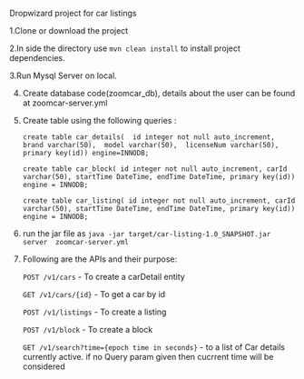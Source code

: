 Dropwizard project for car listings

1.Clone or download the project

2.In side the directory use `mvn clean install` to install project dependencies.

3.Run Mysql Server on local.

4. Create database code(zoomcar_db), details about the user can be found at zoomcar-server.yml

5. Create table using the following queries : 

      `create table car_details( 
      id integer not null auto_increment, 
      brand varchar(50), 
      model varchar(50), 
      licenseNum varchar(50),
      primary key(id)) engine=INNODB;`


      `create table car_block(
      id integer not null auto_increment,
      carId varchar(50),
      startTime DateTime,
      endTime DateTime,
      primary key(id)) engine = INNODB;`
      
      
      `create table car_listing(
      id integer not null auto_increment,
      carId varchar(50),
      startTime DateTime,
      endTime DateTime,
      primary key(id)) engine = INNODB;`
     
     
6. run the jar file as `java -jar target/car-listing-1.0_SNAPSHOT.jar server  zoomcar-server.yml`

7. Following are the APIs and their purpose:
 
      `POST /v1/cars` - To create a carDetail entity
      
      `GET /v1/cars/{id}` - To get a car by id
      
      `POST /v1/listings` - To create a listing
      
      `POST /v1/block` - To create a block
      
      `GET /v1/search?time={epoch time in seconds}` - to a list of Car details currently active. if no Query param given then cucrrent time will be considered
